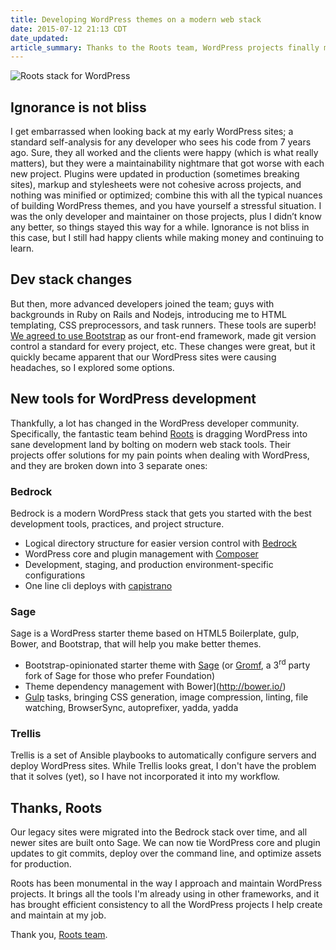 ```yaml
---
title: Developing WordPress themes on a modern web stack
date: 2015-07-12 21:13 CDT
date_updated:
article_summary: Thanks to the Roots team, WordPress projects finally match my development workflow.
---
```


![Roots stack for WordPress](assets/img/articles/wordpress-roots-stack.jpg)

## Ignorance is not bliss

I get embarrassed when looking back at my early WordPress sites; a standard self-analysis for any developer who sees his code from 7 years ago. Sure, they all worked and the clients were happy (which is what really matters), but they were a maintainability nightmare that got worse with each new project. Plugins were updated in production (sometimes breaking sites), markup and stylesheets were not cohesive across projects, and nothing was minified or optimized; combine this with all the typical nuances of building WordPress themes, and you have yourself a stressful situation. I was the only developer and maintainer on those projects, plus I didn’t know any better, so things stayed this way for a while. Ignorance is not bliss in this case, but I still had happy clients while making money and continuing to learn.

## Dev stack changes

But then, more advanced developers joined the team; guys with backgrounds in Ruby on Rails and Nodejs, introducing me to HTML templating, CSS preprocessors, and task runners. These tools are superb! [We agreed to use Bootstrap](http://hellojason.net/blog/how-bootstrap-helps-my-professional-workflow/) as our front-end framework, made git version control a standard for every project, etc. These changes were great, but it quickly became apparent that our WordPress sites were causing headaches, so I explored some options.

## New tools for WordPress development

Thankfully, a lot has changed in the WordPress developer community. Specifically, the fantastic team behind [Roots](https://roots.io) is dragging WordPress into sane development land by bolting on modern web stack tools. Their projects offer solutions for my pain points when dealing with WordPress, and they are broken down into 3 separate ones:

### Bedrock

Bedrock is a modern WordPress stack that gets you started with the best development tools, practices, and project structure.

* Logical directory structure for easier version control with [Bedrock](https://roots.io/bedrock/)
* WordPress core and plugin management with [Composer](https://getcomposer.org/)
* Development, staging, and production environment-specific configurations
* One line cli deploys with [capistrano](http://capistranorb.com/)

### Sage

Sage is a WordPress starter theme based on HTML5 Boilerplate, gulp, Bower, and Bootstrap, that will help you make better themes.

* Bootstrap-opinionated starter theme with [Sage](https://roots.io/sage/) (or [Gromf](https://github.com/schikulski/gromf), a 3<sup>rd</sup> party fork of Sage for those who prefer Foundation)
* Theme dependency management with Bower](http://bower.io/)
* [Gulp](http://gulpjs.com/) tasks, bringing CSS generation, image compression, linting, file watching, BrowserSync, autoprefixer, yadda, yadda

### Trellis

Trellis is a set of Ansible playbooks to automatically configure servers and deploy WordPress sites. While Trellis looks great, I don't have the problem that it solves (yet), so I have not incorporated it into my workflow.

## Thanks, Roots

Our legacy sites were migrated into the Bedrock stack over time, and all newer sites are built onto Sage. We can now tie WordPress core and plugin updates to git commits, deploy over the command line, and optimize assets for production.

Roots has been monumental in the way I approach and maintain WordPress projects. It brings all the tools I'm already using in other frameworks, and it has brought efficient consistency to all the WordPress projects I help create and maintain at my job.

Thank you, [Roots team](https://roots.io/about/).
